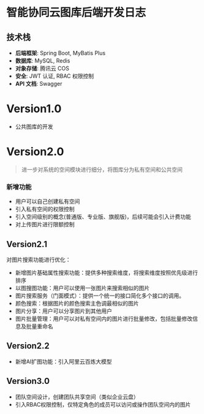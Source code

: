 # 智能协同云图库后端开发日志


## 技术栈
- **后端框架**: Spring Boot, MyBatis Plus
- **数据库**: MySQL, Redis
- **对象存储**: 腾讯云 COS
- **安全**: JWT 认证, RBAC 权限控制
- **API 文档**: Swagger

# Version1.0
- 公共图库的开发

# Version2.0
> 进一步对系统的空间模块进行细分，将图库分为私有空间和公共空间
### 新增功能
- 用户可以自己创建私有空间
- 引入私有空间的权限控制
- 引入空间级别的概念(普通版、专业版、旗舰版)，后续可能会引入计费功能
- 对上传图片进行限额控制

## Version2.1
对图片搜索功能进行优化：
- 新增图片基础属性搜索功能：提供多种搜索维度，将搜索维度按照优先级进行排序
- 以图搜图功能：用户可以使用一张图片来搜索相似的图片
- 图片搜索服务（门面模式）：提供一个统一的接口简化多个接口的调用。
- 颜色搜索：根据图片的颜色搜索主色调最相似的图片
- 图片分享：用户可以分享图片到其他用户
- 图片批量管理：用户可以对私有空间内的图片进行批量修改，包括批量修改信息及批量重命名

## Version2.2
- 新增AI扩图功能：引入阿里云百炼大模型

## Version3.0
- 团队空间设计，创建团队共享空间（类似企业云盘）
- 引入RBAC权限控制，仅特定角色的成员可以访问或操作团队空间内的图片
